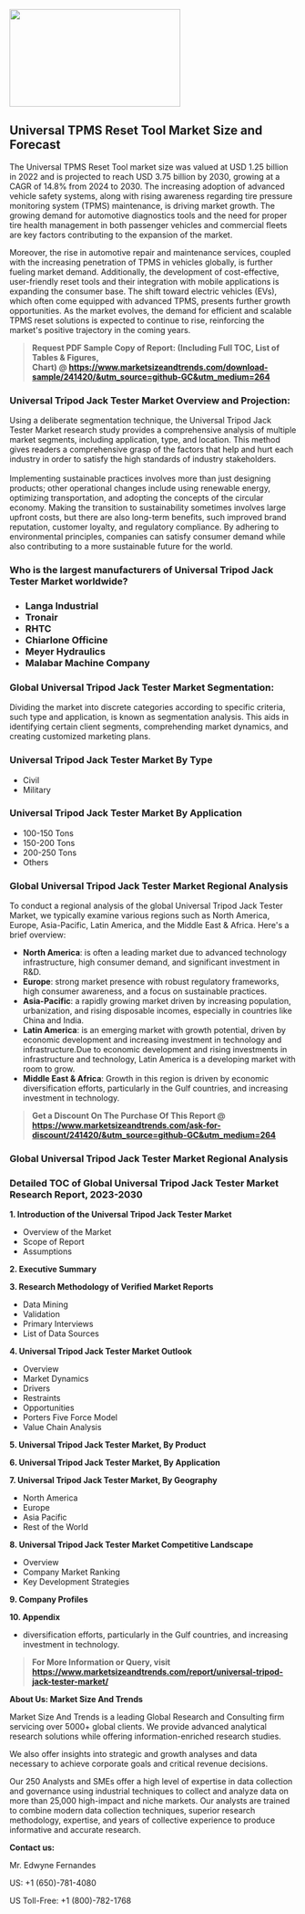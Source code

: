 <p><img class="alignnone size-medium wp-image-20088" src="https://ffe5etoiles.com/wp-content/uploads/2024/12/MST1-300x171.png" alt="" width="300" height="171" /></p><h2>Universal TPMS Reset Tool Market Size and Forecast</h2><p>The Universal TPMS Reset Tool market size was valued at USD 1.25 billion in 2022 and is projected to reach USD 3.75 billion by 2030, growing at a CAGR of 14.8% from 2024 to 2030. The increasing adoption of advanced vehicle safety systems, along with rising awareness regarding tire pressure monitoring system (TPMS) maintenance, is driving market growth. The growing demand for automotive diagnostics tools and the need for proper tire health management in both passenger vehicles and commercial fleets are key factors contributing to the expansion of the market.</p><p>Moreover, the rise in automotive repair and maintenance services, coupled with the increasing penetration of TPMS in vehicles globally, is further fueling market demand. Additionally, the development of cost-effective, user-friendly reset tools and their integration with mobile applications is expanding the consumer base. The shift toward electric vehicles (EVs), which often come equipped with advanced TPMS, presents further growth opportunities. As the market evolves, the demand for efficient and scalable TPMS reset solutions is expected to continue to rise, reinforcing the market's positive trajectory in the coming years.</p></p><blockquote id="" class=""><strong>Request PDF Sample Copy of Report: (Including Full TOC, List of Tables &amp; Figures, Chart)&nbsp;@&nbsp;<strong><a href="https://www.marketsizeandtrends.com/download-sample/241420/&utm_source=github-GC&utm_medium=264" target="_blank">https://www.marketsizeandtrends.com/download-sample/241420/&utm_source=github-GC&utm_medium=264</a></strong></strong></blockquote><h3 id="" class="">Universal Tripod Jack Tester Market&nbsp;Overview and Projection:</h3><p id="" class="">Using a deliberate segmentation technique, the Universal Tripod Jack Tester Market research study provides a comprehensive analysis of multiple market segments, including application, type, and location. This method gives readers a comprehensive grasp of the factors that help and hurt each industry in order to satisfy the high standards of industry stakeholders. <br /> <br />Implementing sustainable practices involves more than just designing products; other operational changes include using renewable energy, optimizing transportation, and adopting the concepts of the circular economy. Making the transition to sustainability sometimes involves large upfront costs, but there are also long-term benefits, such improved brand reputation, customer loyalty, and regulatory compliance. By adhering to environmental principles, companies can satisfy consumer demand while also contributing to a more sustainable future for the world.</p><h3 id="" class="">Who is the largest manufacturers of&nbsp;Universal Tripod Jack Tester Market worldwide?</h3><h3 class=""><p><ul><li>Langa Industrial </li><li> Tronair </li><li> RHTC </li><li> Chiarlone Officine </li><li> Meyer Hydraulics </li><li> Malabar Machine Company</li></ul></p></h3><h3 id="" class="">Global&nbsp;Universal Tripod Jack Tester Market Segmentation:</h3><p id="" class="">Dividing the market into discrete categories according to specific criteria, such type and application, is known as segmentation analysis. This aids in identifying certain client segments, comprehending market dynamics, and creating customized marketing plans.</p><h3 id="" class="">Universal Tripod Jack Tester Market&nbsp;By Type</h3><p><p><ul><li>Civil</li><li> Military</p></li></ul></p></p><h3 id="" class="">Universal Tripod Jack Tester Market&nbsp;By Application</h3><p class=""><p><ul><li>100-150 Tons</li><li> 150-200 Tons</li><li> 200-250 Tons</li><li> Others</li></ul></p></p><h3 id="" class="">Global Universal Tripod Jack Tester Market Regional Analysis</h3><p id="" class="">To conduct a regional analysis of the global Universal Tripod Jack Tester Market, we typically examine various regions such as North America, Europe, Asia-Pacific, Latin America, and the Middle East &amp; Africa. Here's a brief overview:</p><ul><li><strong>North America</strong>: is often a leading market due to advanced technology infrastructure, high consumer demand, and significant investment in R&amp;D.</li><li><strong>Europe</strong>: strong market presence with robust regulatory frameworks, high consumer awareness, and a focus on sustainable practices.</li><li><strong>Asia-Pacific</strong>: a rapidly growing market driven by increasing population, urbanization, and rising disposable incomes, especially in countries like China and India.</li><li><strong>Latin America</strong>: is an emerging market with growth potential, driven by economic development and increasing investment in technology and infrastructure.Due to economic development and rising investments in infrastructure and technology, Latin America is a developing market with room to grow.</li><li><strong>Middle East &amp; Africa</strong>: Growth in this region is driven by economic diversification efforts, particularly in the Gulf countries, and increasing investment in technology.</li></ul><blockquote id="" class=""><strong>Get a Discount On The Purchase Of This Report @ <strong><a href="https://www.marketsizeandtrends.com/ask-for-discount/241420/&utm_source=github-GC&utm_medium=264" target="_blank">https://www.marketsizeandtrends.com/ask-for-discount/241420/&utm_source=github-GC&utm_medium=264</a></strong></strong></blockquote><h3 id="" class="">Global Universal Tripod Jack Tester Market Regional Analysis</h3><h3 id="" class="">Detailed TOC of Global Universal Tripod Jack Tester Market Research Report, 2023-2030</h3><p id="" class=""><strong>1. Introduction of the Universal Tripod Jack Tester Market</strong></p><ul><li>Overview of the Market</li><li>Scope of Report</li><li>Assumptions</li></ul><p id="" class=""><strong>2. Executive Summary</strong></p><p id="" class=""><strong>3. Research Methodology of Verified Market Reports</strong></p><ul><li>Data Mining</li><li>Validation</li><li>Primary Interviews</li><li>List of Data Sources</li></ul><p id="" class=""><strong>4. Universal Tripod Jack Tester Market Outlook</strong></p><ul><li>Overview</li><li>Market Dynamics</li><li>Drivers</li><li>Restraints</li><li>Opportunities</li><li>Porters Five Force Model</li><li>Value Chain Analysis</li></ul><p id="" class=""><strong>5. Universal Tripod Jack Tester Market, By Product</strong></p><p id="" class=""><strong>6. Universal Tripod Jack Tester Market, By Application</strong></p><p id="" class=""><strong>7. Universal Tripod Jack Tester Market, By Geography</strong></p><ul><li>North America</li><li>Europe</li><li>Asia Pacific</li><li>Rest of the World</li></ul><p id="" class=""><strong>8. Universal Tripod Jack Tester Market Competitive Landscape</strong></p><ul><li>Overview</li><li>Company Market Ranking</li><li>Key Development Strategies</li></ul><p id="" class=""><strong>9. Company Profiles</strong></p><p id="" class=""><strong>10. Appendix</strong></p><ul><li>diversification efforts, particularly in the Gulf countries, and increasing investment in technology.</li></ul><blockquote id="" class=""><strong>For More Information or Query, visit <strong><strong><a href="https://www.marketsizeandtrends.com/report/universal-tripod-jack-tester-market/" target="_blank">https://www.marketsizeandtrends.com/report/universal-tripod-jack-tester-market/</a></strong></strong></strong></blockquote><p id="" class=""><strong>About Us: Market Size And Trends</strong></p><p id="" class="">Market Size And Trends is a leading Global Research and Consulting firm servicing over 5000+ global clients. We provide advanced analytical research solutions while offering information-enriched research studies.</p><p id="" class="">We also offer insights into strategic and growth analyses and data necessary to achieve corporate goals and critical revenue decisions.</p><p id="" class="">Our 250 Analysts and SMEs offer a high level of expertise in data collection and governance using industrial techniques to collect and analyze data on more than 25,000 high-impact and niche markets. Our analysts are trained to combine modern data collection techniques, superior research methodology, expertise, and years of collective experience to produce informative and accurate research.</p><p id="" class=""><strong>Contact us:</strong></p><p id="" class="">Mr. Edwyne Fernandes</p><p id="" class="">US: +1 (650)-781-4080</p><p id="" class="">US Toll-Free: +1 (800)-782-1768</p>
